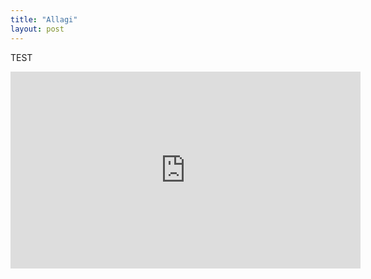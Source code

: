 ```yaml
---
title: "Allagi"
layout: post
---
```


TEST

<iframe width="560" height="315" src="https://www.youtube.com/watch?v=pwk1ajP8FxY" frameborder="0" allow="accelerometer; autoplay; clipboard-write; encrypted-media; gyroscope; picture-in-picture" allowfullscreen></iframe>
